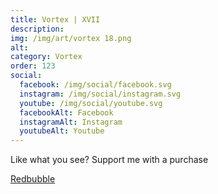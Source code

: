 ```yaml
---
title: Vortex | XVII
description: 
img: /img/art/vortex 18.png
alt: 
category: Vortex
order: 123
social:
  facebook: /img/social/facebook.svg
  instagram: /img/social/instagram.svg
  youtube: /img/social/youtube.svg
  facebookAlt: Facebook
  instagramAlt: Instagram
  youtubeAlt: Youtube
---
```

Like what you see? Support me with a purchase

<a href='https://www.redbubble.com/shop/ap/104526958' class="btn btn-primary store-link">
Redbubble
</a>
